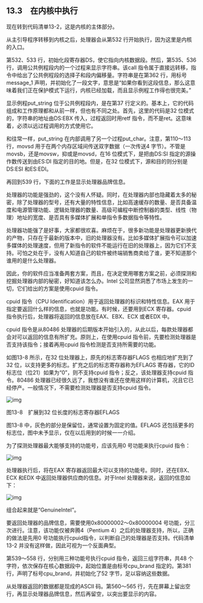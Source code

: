    

## 13.3　在内核中执行

现在转到代码清单13-2，这是内核的主体部分。

从主引导程序转移到内核之后，处理器会从第532 行开始执行，因为这里是内核的入口。

第532、533 行，初始化段寄存器DS，使它指向内核数据段。然后，第535、536 行，调用公共例程段内的一个过程来显示字符串。该call 指令属于直接远转移，指令中给出了公共例程段的选择子和段内偏移量。字符串是在第362 行，用标号message_1 声明，并初始化了一段文字，意思是“如果你看到这段信息，那么这意味着我们正在保护模式下运行，内核已经加载，而且显示例程工作得也很完美。”

显示例程put_string 位于公共例程段内，是在第37 行定义的。基本上，它的代码组成和工作原理都和从前一样，但也有不同之处。首先，这里的代码是32 位模式的，字符串的地址由DS:EBX 传入，过程返回时用retf 指令，而不是ret。这意味着，必须以远过程调用的方式使用它。

和往常一样，put_string 在内部调用了另一个过程put_char。注意，第110～113 行，movsd 用于在两个内存区域间传送双字数据（一次传送4 字节）。不管是movsb，还是movsw，抑或是movsd，在16 位模式下，是把由DS:SI 指定的源操作数传送到由ES:DI 指定的目的地。但是，在32 位模式下，源和目的则分别是DS:ESI 和ES:EDI。

再回到539 行，下面的工作是显示处理器品牌信息。

处理器的功能是强劲的，这个没有人怀疑。同时，在处理器内部也隐藏着太多的秘密，除了处理器的型号，还有大量的特性信息，比如高速缓存的数量、是否具备温度和电源管理功能、逻辑处理器的数量、高级可编程中断控制器的类型、线性（物理）地址的宽度、是否具有多媒体扩展和单指令多数据指令等特性。

处理器功能强了是好事，大家都很欢喜。麻烦在于，很多新功能是处理器更新换代的产物，只存在于最新的版本中，旧的处理器没有。比如多媒体扩展指令可以加速多媒体的处理速度，但用了新指令的软件不能运行在旧的处理器上，因为它们不支持。可怕之处在于，没有人知道自己的软件被终端销售商卖给了谁，更不知道那个谁用的是什么处理器。

因此，你的软件应当准备两套方案，而且，在决定使用哪套方案之前，必须探测和挖掘处理器内部的秘密，好知道该怎么办。Intel 公司显然洞悉了市场上发生的一切，它们给出的方案是使用cpuid 指令。

cpuid 指令（CPU Identification）用于返回处理器的标识和特性信息。EAX 用于指定要返回什么样的信息，也就是功能。有时候，还要用到ECX 寄存器。cpuid 指令执行后，处理器将返回的信息放在EAX、EBX、ECX 或者EDX 中。

cpuid 指令是从80486 处理器的后期版本开始引入的，从此以后，每款处理器都会对可以返回的信息有所扩充。原则上，在使用cpuid 指令前，先要检测处理器是否支持该指令；接着再用cpuid 指令检测是否支持所需要的功能。

如图13-8 所示，在32 位处理器上，原先的标志寄存器FLAGS 也相应地扩充到了32 位，以支持更多的标志。扩充之后的标志寄存器称为EFLAGS 寄存器，它的ID 标志位（位21）如果为“0”，则不支持cpuid 指令；反之，该处理器支持cpuid 指令。80486 处理器已经很久远了，我想没有谁还在使用这样的计算机，况且它已经停产。一般情况下，不需要检测处理器是否支持cpuid 指令。

![img](../0-Assets/Epubook/x86汇编语言从实模式到保护模式_李忠_等_Z_Library/images/00529.jpeg)

图13-8　扩展到32 位长度的标志寄存器EFLAGS

图13-8 中，灰色的部分是保留位，通常设置为固定的值。EFLAGS 还包括更多的标志位，图中未予显示，仅在以后用到的时候一一介绍。

为了探测处理器最大能够支持的功能号，应该先用0 号功能来执行cpuid 指令：

![img](../0-Assets/Epubook/x86汇编语言从实模式到保护模式_李忠_等_Z_Library/images/00530.jpeg)

处理器执行后，将在EAX 寄存器返回最大可以支持的功能号。同时，还在EBX、ECX 和EDX 中返回处理器供应商的信息。对于Intel 处理器来说，返回的信息如下：

![img](../0-Assets/Epubook/x86汇编语言从实模式到保护模式_李忠_等_Z_Library/images/00531.jpeg)

组合起来就是“GenuineIntel”。

要返回处理器的品牌信息，需要使用0x80000002～0x80000004 号功能，分三次进行。注意，该功能仅被奔腾4（Pentium 4）之后的处理器支持，所以，正确的做法是先用0 号功能执行cpuid指令，以判断自己的处理器是否支持。代码清单13-2 并没有这样做，因此可视为一个反面典型。

第539～558 行，分别用三种功能号执行cpuid 指令，返回三组字符串，共48 个字符，依次保存在核心数据段中，起始位置是由标号cpu_brand 指定的。第381 行，声明了标号cpu_brand，并初始化了52 字节，足以容纳这些数据。

从处理器返回的数据都是现成的ASCII 码。第560～565 行，先在屏幕上留出空行，再显示处理器品牌信息，然后再留空，以突出要显示的内容。